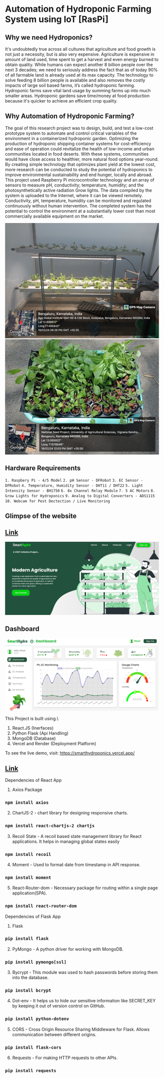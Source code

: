 # Automation of Hydroponic Farming System using IoT [RasPi]

## Why we need Hydroponics?
It's undoubtedly true across all cultures that agriculture and food growth is not just a necessity, but is also very expensive. Agriculture is expensive in amount of land used, time spent to get a harvest and even energy burned to obtain quality. While humans can expect another 8 billion people over the next 3 decades; we need to seriously address the fact that as of today 90% of all farmable land is already used at its max capacity. The technology to solve feeding 8 billion people is available and also removes the costly impacts of large soil based farms, it’s called hydroponic farming. Hydroponic farms save vital land usage by summing farms up into much smaller areas. Hydroponic gardens save time/money at food production because it's quicker to achieve an efficient crop quality.

## Why Automation of Hydroponic Farming?
The goal of this research project was to design, build, and test a low-cost prototype system to automate and control critical variables of the environment in a containerized hydroponic garden. Optimizing the production of hydroponic shipping container systems for cost-efficiency and ease of operation could revitalize the health of low-income and urban communities located in food deserts. With these systems, communities would have close access to healthier, more natural food options year-round. By creating simple technology that optimizes plant yield at the lowest cost, more research can be conducted to study the potential of hydroponics to improve environmental sustainability and end hunger, locally and abroad. This project used Raspberry Pi microcontroller technology and an array of sensors to measure pH, conductivity; temperature, humidity; and the photosynthetically active radiation Grow lights. The data compiled by the system is uploaded to the Internet, where it can be viewed remotely. Conductivity, pH, temperature, humidity can be monitored and regulated continuously without human intervention. The completed system has the potential to control the environment at a substantially lower cost than most commercially available equipment on the market.

![Screenshot of the System](frontend/src/Images/System.jpg?raw=true "Hydroponic System")
![Screenshot of the Crops](frontend/src/Images/Crops.jpg?raw=true "Hydroponic Crops")

## Hardware Requirements
`1. Raspbery Pi - 4/5 Model`
`2. pH Sensor - DFRobot`
`3. EC Sensor - DFRobot`
`4. Temperature, Humidity Sensor - DHT11 / DHT22`
`5. Light Intensity Sensor - BH1750`
`6. 8x Channel Relay Module`
`7. 5 AC Motors`
`8. Grow Lights for Hydroponics`
`9. Analog to Digital Converters - ADS1115`
`10. Webcam for Pest Dectection / Live Monitoring`

## Glimpse of the website
## [Link](https://smarthydroponics.vercel.app/)

![Screenshot of Landing Page](frontend/src/Images/LandingPage.png?raw=true "Home Page")

## Dashboard
![Screenshot of Web Dashboard](frontend/src/Images/Dashboard.png?raw=true "Dashboard")

This Project is built using.\
1. React.JS (Inerfaces)
2. Python Flask (Api Handling)
3. MongoDB (Database)
4. Vercel and Render (Deployment Platform)

To see the live demo, visit: https://smarthydroponics.vercel.app/ 
## [Link](https://smarthydroponics.vercel.app/)

Dependencies of React App

1. Axios Package
### `npm install axios`

2. ChartJS-2 - chart library for designing responsive charts.
### `npm install react-chartjs-2 chartjs`

3. Recoil State -  A recoil based state management library for React applications. It helps in managing global states easily
### `npm install recoil`

4. Moment - Used to format date from timestamp in API response.
### `npm install moment`

5. React-Router-dom - Necessary package for routing within a single page application(SPA).
### `npm install react-router-dom`


Dependencies of Flask App

1. Flask
### `pip install flask`

2. PyMongo - A python driver for working with MongoDB.
### `pip install pymongo[ssl]`

3. Bycrypt - This module was used to hash passwords before storing them into the database. 
### `pip install bcrypt`

4. Dot-env - It helps us to hide our sensitive information like SECRET_KEY by keeping it out of version control on GitHub. 
### `pip install python-dotenv`

5. CORS - Cross Origin Resource Sharing Middleware for Flask. Allows communication between different origins.
### `pip install flask-cors`

6. Requests - For making HTTP requests to other APIs.
### `pip install requests`
